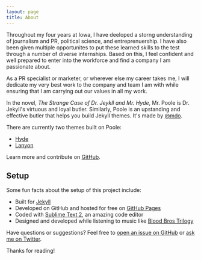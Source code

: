 ```yaml
---
layout: page
title: About
---
```


<p class="message">
  Throughout my four years at Iowa, I have deeloped a storng understanding of journalism and PR, political science, and entreprenuership. I have also been given multiple opportunites to put these learned skills to the test through a number of diverse internships. Based on this, I feel confident and well prepared to enter into the workforce and find a company I am passionate about. 
  
  As a PR specialist or marketer, or wherever else my career takes me, I will dedicate my very best work to the company and team I am with while ensuring that I am carrying out our values in all my work. 
</p>

In the novel, *The Strange Case of Dr. Jeykll and Mr. Hyde*, Mr. Poole is Dr. Jekyll's virtuous and loyal butler. Similarly, Poole is an upstanding and effective butler that helps you build Jekyll themes. It's made by [@mdo](https://twitter.com/mdo).

There are currently two themes built on Poole:

* [Hyde](http://hyde.getpoole.com)
* [Lanyon](http://lanyon.getpoole.com)

Learn more and contribute on [GitHub](https://github.com/poole).

## Setup

Some fun facts about the setup of this project include:

* Built for [Jekyll](http://jekyllrb.com)
* Developed on GitHub and hosted for free on [GitHub Pages](https://pages.github.com)
* Coded with [Sublime Text 2](http://sublimetext.com), an amazing code editor
* Designed and developed while listening to music like [Blood Bros Trilogy](https://soundcloud.com/maddecent/sets/blood-bros-series)

Have questions or suggestions? Feel free to [open an issue on GitHub](https://github.com/poole/issues/new) or [ask me on Twitter](https://twitter.com/mdo).

Thanks for reading!
